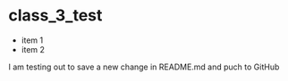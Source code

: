 # class_3_test

* item 1
* item 2

I am testing out to save a new change in README.md and puch to GitHub